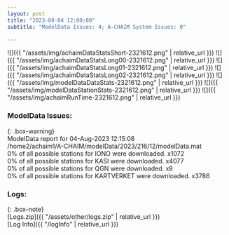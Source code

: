 ```yaml
---
layout: post
title: "2023-08-04 12:00:00"
subtitle: "ModelData Issues: 4; A-CHAIM System Issues: 0"

---
```


![]({{ "/assets/img/achaimDataStatsShort-2321612.png" | relative_url }})
![]({{ "/assets/img/achaimDataStatsLong00-2321612.png" | relative_url }})
![]({{ "/assets/img/achaimDataStatsLong01-2321612.png" | relative_url }})
![]({{ "/assets/img/achaimDataStatsLong02-2321612.png" | relative_url }})
![]({{ "/assets/img/modelDataDataStats-2321612.png" | relative_url }})
![]({{ "/assets/img/modelDataStationStats-2321612.png" | relative_url }})
![]({{ "/assets/img/achaimRunTime-2321612.png" | relative_url }})


### ModelData Issues:  
  
{: .box-warning}  
 ModelData report for 04-Aug-2023 12:15:08   
 /home2/achaim1/A-CHAIM/modelData/2023/216/12/modelData.mat   
 0% of all possible stations for IONO were downloaded. x1072   
 0% of all possible stations for KASI were downloaded. x4077   
 0% of all possible stations for QGN were downloaded. x8   
 0% of all possible stations for KARTVERKET were downloaded. x3786   
  


### Logs:  
  
{: .box-note}  
[Logs.zip]({{ "/assets/other/logs.zip" | relative_url }})  
[Log Info]({{ "/logInfo" | relative_url }})  
